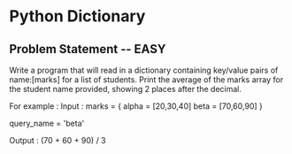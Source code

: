 # Python Dictionary

## Problem Statement  -- EASY

Write a program that will read in a dictionary containing key/value pairs of name:[marks] for a list of students. 
Print the average of the marks array for the student name provided, showing 2 places after the decimal.

For example :
Input :
marks = {
		alpha = [20,30,40]
		beta = [70,60,90]
	}
	
query_name = 'beta'

Output : (70 + 60 + 90) / 3
